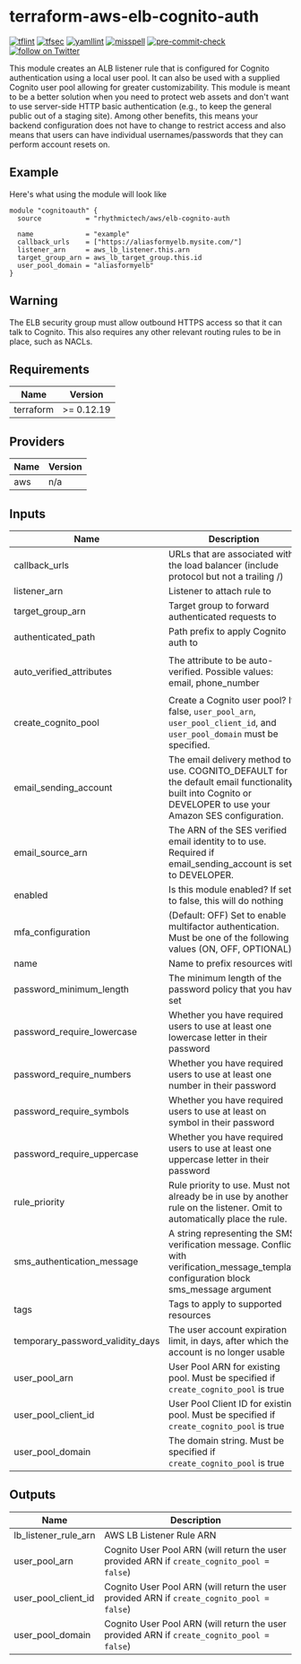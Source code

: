 # terraform-aws-elb-cognito-auth

[![tflint](https://github.com/rhythmictech/terraform-aws-elb-cognito-auth/workflows/tflint/badge.svg?branch=main&event=push)](https://github.com/rhythmictech/terraform-aws-elb-cognito-auth/actions?query=workflow%3Atflint+event%3Apush+branch%3Amain)
[![tfsec](https://github.com/rhythmictech/terraform-aws-elb-cognito-auth/workflows/tfsec/badge.svg?branch=main&event=push)](https://github.com/rhythmictech/terraform-aws-elb-cognito-auth/actions?query=workflow%3Atfsec+event%3Apush+branch%3Amain)
[![yamllint](https://github.com/rhythmictech/terraform-aws-elb-cognito-auth/workflows/yamllint/badge.svg?branch=main&event=push)](https://github.com/rhythmictech/terraform-aws-elb-cognito-auth/actions?query=workflow%3Ayamllint+event%3Apush+branch%3Amain)
[![misspell](https://github.com/rhythmictech/terraform-aws-elb-cognito-auth/workflows/misspell/badge.svg?branch=main&event=push)](https://github.com/rhythmictech/terraform-aws-elb-cognito-auth/actions?query=workflow%3Amisspell+event%3Apush+branch%3Amain)
[![pre-commit-check](https://github.com/rhythmictech/terraform-aws-elb-cognito-auth/workflows/pre-commit-check/badge.svg?branch=main&event=push)](https://github.com/rhythmictech/terraform-aws-elb-cognito-auth/actions?query=workflow%3Apre-commit-check+event%3Apush+branch%3Amain)
<a href="https://twitter.com/intent/follow?screen_name=RhythmicTech"><img src="https://img.shields.io/twitter/follow/RhythmicTech?style=social&logo=RhythmicTech" alt="follow on Twitter"></a>

This module creates an ALB listener rule that is configured for Cognito authentication using a local user pool. It can also be used with a supplied Cognito user pool allowing for greater customizability. This module is meant to be a better solution when you need to protect web assets and don't want to use server-side HTTP basic authentication (e.g., to keep the general public out of a staging site). Among other benefits, this means your backend configuration does not have to change to restrict access and also means that users can have individual usernames/passwords that they can perform account resets on.

## Example
Here's what using the module will look like
```hcl
module "cognitoauth" {
  source           = "rhythmictech/aws/elb-cognito-auth

  name             = "example"
  callback_urls    = ["https://aliasformyelb.mysite.com/"]
  listener_arn     = aws_lb_listener.this.arn
  target_group_arn = aws_lb_target_group.this.id
  user_pool_domain = "aliasformyelb"
}

```

## Warning
The ELB security group must allow outbound HTTPS access so that it can talk to Cognito. This also requires any other relevant routing rules to be in place, such as NACLs. 

<!-- BEGINNING OF PRE-COMMIT-TERRAFORM DOCS HOOK -->
## Requirements

| Name | Version |
|------|---------|
| terraform | >= 0.12.19 |

## Providers

| Name | Version |
|------|---------|
| aws | n/a |

## Inputs

| Name | Description | Type | Default | Required |
|------|-------------|------|---------|:--------:|
| callback\_urls | URLs that are associated with the load balancer (include protocol but not a trailing /) | `list(string)` | n/a | yes |
| listener\_arn | Listener to attach rule to | `string` | n/a | yes |
| target\_group\_arn | Target group to forward authenticated requests to | `string` | n/a | yes |
| authenticated\_path | Path prefix to apply Cognito auth to | `string` | `"/*"` | no |
| auto\_verified\_attributes | The attribute to be auto-verified. Possible values: email, phone\_number | `list(string)` | <pre>[<br>  "email"<br>]</pre> | no |
| create\_cognito\_pool | Create a Cognito user pool? If false, `user_pool_arn`, `user_pool_client_id`, and `user_pool_domain` must be specified. | `bool` | `true` | no |
| email\_sending\_account | The email delivery method to use. COGNITO\_DEFAULT for the default email functionality built into Cognito or DEVELOPER to use your Amazon SES configuration. | `string` | `"COGNITO_DEFAULT"` | no |
| email\_source\_arn | The ARN of the SES verified email identity to to use. Required if email\_sending\_account is set to DEVELOPER. | `string` | `null` | no |
| enabled | Is this module enabled? If set to false, this will do nothing | `bool` | `true` | no |
| mfa\_configuration | (Default: OFF) Set to enable multifactor authentication. Must be one of the following values (ON, OFF, OPTIONAL) | `string` | `"OFF"` | no |
| name | Name to prefix resources with | `string` | `"cognitoauthorizer"` | no |
| password\_minimum\_length | The minimum length of the password policy that you have set | `string` | `"8"` | no |
| password\_require\_lowercase | Whether you have required users to use at least one lowercase letter in their password | `bool` | `true` | no |
| password\_require\_numbers | Whether you have required users to use at least one number in their password | `bool` | `true` | no |
| password\_require\_symbols | Whether you have required users to use at least on symbol in their password | `bool` | `true` | no |
| password\_require\_uppercase | Whether you have required users to use at least one uppercase letter in their password | `bool` | `true` | no |
| rule\_priority | Rule priority to use. Must not already be in use by another rule on the listener. Omit to automatically place the rule. | `number` | `null` | no |
| sms\_authentication\_message | A string representing the SMS verification message. Conflicts with verification\_message\_template configuration block sms\_message argument | `string` | `"Your authentication code is {####}."` | no |
| tags | Tags to apply to supported resources | `map(string)` | `{}` | no |
| temporary\_password\_validity\_days | The user account expiration limit, in days, after which the account is no longer usable | `number` | `14` | no |
| user\_pool\_arn | User Pool ARN for existing pool. Must be specified if `create_cognito_pool` is true | `string` | `null` | no |
| user\_pool\_client\_id | User Pool Client ID for existing pool. Must be specified if `create_cognito_pool` is true | `string` | `null` | no |
| user\_pool\_domain | The domain string. Must be specified if `create_cognito_pool` is true | `string` | `null` | no |

## Outputs

| Name | Description |
|------|-------------|
| lb\_listener\_rule\_arn | AWS LB Listener Rule ARN |
| user\_pool\_arn | Cognito User Pool ARN (will return the user provided ARN if `create_cognito_pool = false`) |
| user\_pool\_client\_id | Cognito User Pool ARN (will return the user provided ARN if `create_cognito_pool = false`) |
| user\_pool\_domain | Cognito User Pool ARN (will return the user provided ARN if `create_cognito_pool = false`) |

<!-- END OF PRE-COMMIT-TERRAFORM DOCS HOOK -->
